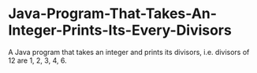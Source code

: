 # Java-Program-That-Takes-An-Integer-Prints-Its-Every-Divisors
A Java program that takes an integer and prints its divisors, i.e. divisors of 12 are 1, 2, 3, 4, 6.
